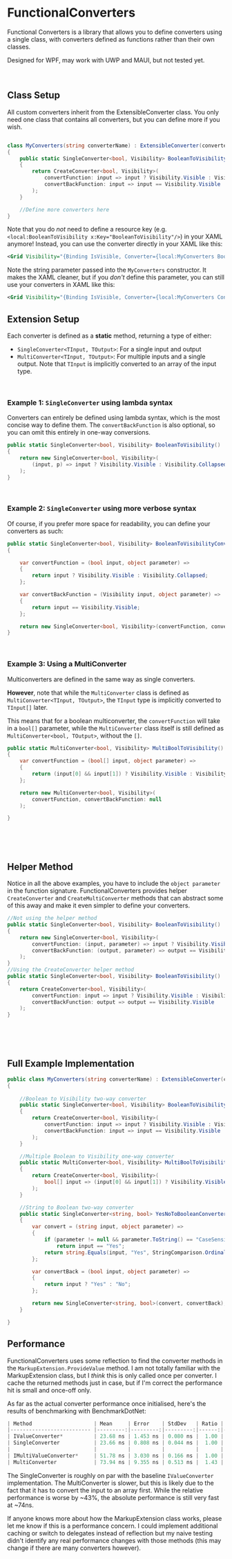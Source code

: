 # FunctionalConverters

Functional Converters is a library that allows you to define converters using a single class, with converters defined as functions rather than their own classes. 

Designed for WPF, may work with UWP and MAUI, but not tested yet.

&nbsp;

## Class Setup
All custom converters inherit from the ExtensibleConverter class. You only need one class that contains all converters, but you can define more if you wish.

```csharp

class MyConverters(string converterName) : ExtensibleConverter(converterName)
{
    public static SingleConverter<bool, Visibility> BooleanToVisibility()
    {
        return CreateConverter<bool, Visibility>(
            convertFunction: input => input ? Visibility.Visible : Visibility.Collapsed,
            convertBackFunction: input => input == Visibility.Visible
        );
    }

    //Define more converters here
}
```
Note that you do *not* need to define a resource key (e.g. ` <local:BooleanToVisibility x:Key="BooleanToVisibility"/>`) in your XAML anymore!
Instead, you can use the converter directly in your XAML like this:
```xml
<Grid Visibility="{Binding IsVisible, Converter={local:MyConverters BooleanToVisibility}}" />
```

Note the string parameter passed into the `MyConverters` constructor. It makes the XAML cleaner, but if you *don't* define this parameter, you can still use your converters in XAML like this:
```xml
<Grid Visibility="{Binding IsVisible, Converter={local:MyConverters Converter='BooleanToVisibility'}}" />
```


## Extension Setup
Each converter is defined as a **static** method, returning a type of either:
- `SingleConverter<TInput, TOutput>`: For a single input and output
- `MultiConverter<TInput, TOutput>`: For multiple inputs and a single output. Note that `TInput` is implicitly converted to an array of the input type. 

&nbsp;


### Example 1: `SingleConverter` using lambda syntax
Converters can entirely be defined using lambda syntax, which is the most concise way to define them. The `convertBackFunction` is also optional, so you can omit this entirely in one-way conversions.
```csharp
public static SingleConverter<bool, Visibility> BooleanToVisibility()
{
    return new SingleConverter<bool, Visibility>(
        (input, p) => input ? Visibility.Visible : Visibility.Collapsed
    );
}
```

&nbsp;


### Example 2: `SingleConverter` using more verbose syntax
Of course, if you prefer more space for readability, you can define your converters as such:
```csharp
public static SingleConverter<bool, Visibility> BooleanToVisibilityConverter()
{

    var convertFunction = (bool input, object parameter) =>
    {   
        return input ? Visibility.Visible : Visibility.Collapsed;
    };

    var convertBackFunction = (Visibility input, object parameter) =>
    {     
        return input == Visibility.Visible;
    };

    return new SingleConverter<bool, Visibility>(convertFunction, convertBackFunction);
}

```
&nbsp;



### Example 3: Using a MultiConverter
Multiconverters are defined in the same way as single converters.

**However**, note that while the `MultiConverter` class is defined as `MultiConverter<TInput, TOutput>`, the `TInput` type is implicitly converted to `TInput[]` later.

This means that for a boolean multiconverter, the `convertFunction` will take in a `bool[]` parameter, while the `MultiConverter` class itself is still defined as `MultiConverter<bool, TOutput>`, without the `[]`.
```csharp
public static MultiConverter<bool, Visibility> MultiBoolToVisibility()
{
    var convertFunction = (bool[] input, object parameter) =>
    {
        return (input[0] && input[1]) ? Visibility.Visible : Visibility.Collapsed;
    };

    return new MultiConverter<bool, Visibility>(
        convertFunction, convertBackFunction: null
    );

}

```
&nbsp;

&nbsp;

## Helper Method
Notice in all the above examples, you have to include the `object parameter` in the function signature. 
FunctionalConverters provides helper `CreateConverter` and `CreateMultiConverter` methods that can abstract some of this away and make it even simpler to define your converters.

```csharp
//Not using the helper method
public static SingleConverter<bool, Visibility> BooleanToVisibility()
{ 
    return new SingleConverter<bool, Visibility>(
        convertFunction: (input, parameter) => input ? Visibility.Visible : Visibility.Collapsed,
        convertBackFunction: (output, parameter) => output == Visibility.Visible
    );
}
//Using the CreateConverter helper method
public static SingleConverter<bool, Visibility> BooleanToVisibility()
{
    return CreateConverter<bool, Visibility>(
        convertFunction: input => input ? Visibility.Visible : Visibility.Collapsed,
        convertBackFunction: output => output == Visibility.Visible
    );
}

```

&nbsp;

&nbsp;
## Full Example Implementation
```csharp
public class MyConverters(string converterName) : ExtensibleConverter(converterName)
{
   
    //Boolean to Visibility two-way converter
    public static SingleConverter<bool, Visibility> BooleanToVisibility()
    {
        return CreateConverter<bool, Visibility>(
            convertFunction: input => input ? Visibility.Visible : Visibility.Collapsed,
            convertBackFunction: input => input == Visibility.Visible
        );
    }

    //Multiple Boolean to Visibility one-way converter
    public static MultiConverter<bool, Visibility> MultiBoolToVisibility()
    {
        return CreateConverter<bool, Visibility>(
            bool[] input => (input[0] && input[1]) ? Visibility.Visible : Visibility.Collapsed
        );
    }

    //String to Boolean two-way converter
    public static SingleConverter<string, bool> YesNoToBooleanConverter()
    {
        var convert = (string input, object parameter) =>
        {
            if (parameter != null && parameter.ToString() == "CaseSensitive")
                return input == "Yes";
            return string.Equals(input, "Yes", StringComparison.OrdinalIgnoreCase);
        };

        var convertBack = (bool input, object parameter) =>
        {
            return input ? "Yes" : "No";
        };

        return new SingleConverter<string, bool>(convert, convertBack);
    }

}
```


## Performance
FunctionalConverters uses some reflection to find the converter methods in the `MarkupExtension.ProvideValue` method. 
I am not totally familiar with the MarkupExtension class, but I *think* this is only called once per converter. I cache the returned methods just in case, but if I'm correct the performance hit is small and once-off only.

As far as the actual converter performance once initialised, here's the results of benchmarking with BenchmarkDotNet:

```powershell
| Method                    | Mean     | Error    | StdDev   | Ratio | Gen0   | Allocated | Alloc Ratio |
|-------------------------- |---------:|---------:|---------:|------:|-------:|----------:|------------:|
| IValueConverter*          | 23.68 ns | 1.453 ns | 0.080 ns |  1.00 | 0.0029 |      48 B |        1.00 |
| SingleConverter           | 23.66 ns | 0.808 ns | 0.044 ns |  1.00 | 0.0029 |      48 B |        1.00 |
|                           |          |          |          |       |        |           |
| IMultiValueConverter*     | 51.78 ns | 3.030 ns | 0.166 ns |  1.00 | 0.0081 |     136 B |        1.00 |
| MultiConverter            | 73.94 ns | 9.355 ns | 0.513 ns |  1.43 | 0.0114 |     192 B |        1.41 |
```

The SingleConverter is roughly on par with the baseline `IValueConverter` implementation. 
The MultiConverter is slower, but this is likely due to the fact that it has to convert the input to an array first. While the relative performance is worse by ~43%, the absolute performance is still very fast at ~74ns. 

If anyone knows more about how the MarkupExtension class works, please let me know if this is a performance concern. I could implement additional caching or switch to delegates instead of reflection but my naive testing didn't identify any real performance changes with those methods (this may change if there are many converters however). 

